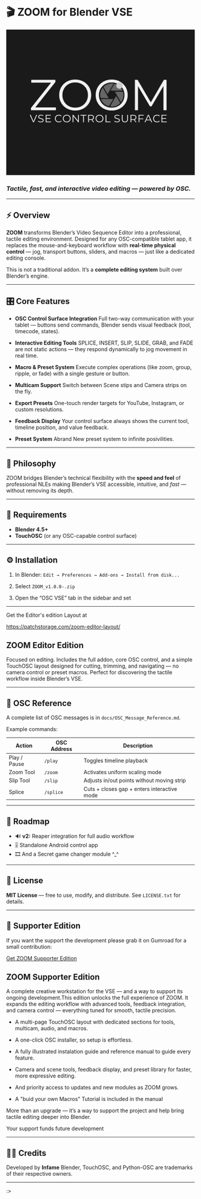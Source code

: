 # 🎬 ZOOM for Blender VSE

![ZOOM](image/logo.png)


### *Tactile, fast, and interactive video editing — powered by OSC.*

---

## ⚡ Overview

**ZOOM** transforms Blender’s Video Sequence Editor into a professional, tactile editing environment.
Designed for any OSC-compatible tablet app, it replaces the mouse-and-keyboard workflow with **real-time physical control** — jog, transport buttons, sliders, and macros — just like a dedicated editing console.

This is not a traditional addon.
It’s a **complete editing system** built over Blender’s engine.

---

## 🎛️ Core Features

* **OSC Control Surface Integration**
  Full two-way communication with your tablet — buttons send commands, Blender sends visual feedback (tool, timecode, states).

* **Interactive Editing Tools**
  SPLICE, INSERT, SLIP, SLIDE, GRAB, and FADE are not static actions — they respond dynamically to jog movement in real time.

* **Macro & Preset System**
  Execute complex operations (like zoom, group, ripple, or fade) with a single gesture or button.

* **Multicam Support**
  Switch between Scene stips and Camera strips on the fly.

* **Export Presets**
  One-touch render targets for YouTube, Instagram, or custom resolutions.

* **Feedback Display**
  Your control surface always shows the current tool, timeline position, and value feedback.

* **Preset System**
  Abrand New preset system to infinite posivilities.

---

## 🧠 Philosophy

ZOOM bridges Blender’s technical flexibility with the **speed and feel** of professional NLEs making Blender’s VSE accessible, intuitive, and *fast* — without removing its depth.

---

## 🧩 Requirements

* **Blender 4.5+**
* **TouchOSC** (or any OSC-capable control surface)

---

## ⚙️ Installation

1. In Blender: `Edit → Preferences → Add-ons → Install from disk...`
2. Select `ZOOM_v1.0.0-.zip`

3. Open the “OSC VSE” tab in the sidebar and set

---

Get the Editor's edition Layout at

https://patchstorage.com/zoom-editor-layout/

## ZOOM Editor Edition 

Focused on editing.
Includes the full addon, core OSC control, and a simple TouchOSC layout designed for cutting, trimming, and navigating — no camera control or preset macros.
Perfect for discovering the tactile workflow inside Blender’s VSE.

---

## 📡 OSC Reference

A complete list of OSC messages is in `docs/OSC_Message_Reference.md`.

Example commands:

| Action       | OSC Address | Description                                 |
| ------------ | ----------- | ------------------------------------------- |
| Play / Pause | `/play`     | Toggles timeline playback                   |
| Zoom Tool    | `/zoom`     | Activates uniform scaling mode              |
| Slip Tool    | `/slip`     | Adjusts in/out points without moving strip  |
| Splice       | `/splice`   | Cuts + closes gap + enters interactive mode |

---

## 🧭 Roadmap

* 🔊 **v2:** Reaper integration for full audio workflow
* 🎚️ Standalone Android control app
* 🎞️ And a Secret game changer module ^_^

---

## 🧾 License

**MIT License** — free to use, modify, and distribute.
See `LICENSE.txt` for details.

---

## 🤝 Supporter Edition

If you want the support the development please grab it on Gumroad for a small contribution:

 [Get ZOOM Supporter Edition](https://infamedavid.gumroad.com/l/zoom)

## ZOOM Supporter Edition

A complete creative workstation for the VSE — and a way to support its ongoing development.This edition unlocks the full experience of ZOOM.
It expands the editing workflow with advanced tools, feedback integration, and camera control — everything tuned for smooth, tactile precision.

* A multi-page TouchOSC layout with dedicated sections for tools, multicam, audio, and macros.

* A one-click OSC installer, so setup is effortless.

* A fully illustrated instalation guide and reference manual  to guide every feature.

* Camera and scene tools, feedback display, and preset library for faster, more expressive editing.

* And priority access to updates and new modules as ZOOM grows.

 * A "buid your own Macros" Tutorial is included in the manual

More than an upgrade — it’s a way to support the project and help bring tactile editing deeper into Blender.

Your support funds future development 

---

## 🧑‍💻 Credits

Developed by **Infame**
Blender, TouchOSC, and Python-OSC are trademarks of their respective owners.

---

:>
